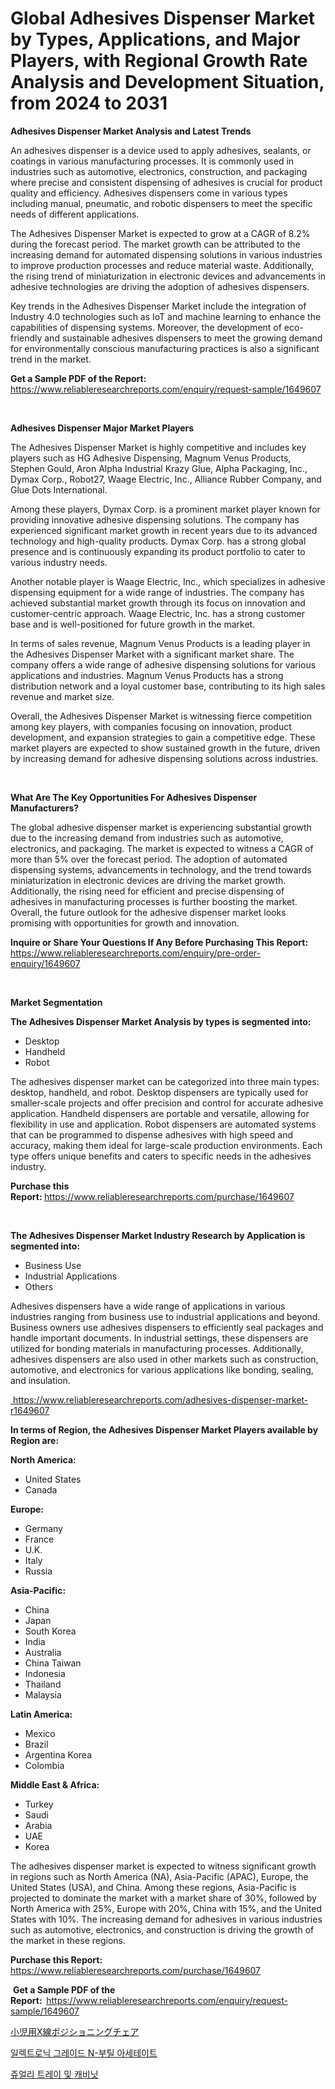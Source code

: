 <p><h1>Global Adhesives Dispenser Market by Types, Applications, and Major Players, with Regional Growth Rate Analysis and Development Situation, from 2024 to 2031</h1></p><p><strong>Adhesives Dispenser Market Analysis and Latest Trends</strong></p>
<p><p>An adhesives dispenser is a device used to apply adhesives, sealants, or coatings in various manufacturing processes. It is commonly used in industries such as automotive, electronics, construction, and packaging where precise and consistent dispensing of adhesives is crucial for product quality and efficiency. Adhesives dispensers come in various types including manual, pneumatic, and robotic dispensers to meet the specific needs of different applications.</p><p>The Adhesives Dispenser Market is expected to grow at a CAGR of 8.2% during the forecast period. The market growth can be attributed to the increasing demand for automated dispensing solutions in various industries to improve production processes and reduce material waste. Additionally, the rising trend of miniaturization in electronic devices and advancements in adhesive technologies are driving the adoption of adhesives dispensers.</p><p>Key trends in the Adhesives Dispenser Market include the integration of Industry 4.0 technologies such as IoT and machine learning to enhance the capabilities of dispensing systems. Moreover, the development of eco-friendly and sustainable adhesives dispensers to meet the growing demand for environmentally conscious manufacturing practices is also a significant trend in the market.</p></p>
<p><strong>Get a Sample PDF of the Report:&nbsp;</strong> <a href="https://www.reliableresearchreports.com/enquiry/request-sample/1649607">https://www.reliableresearchreports.com/enquiry/request-sample/1649607</a></p>
<p>&nbsp;</p>
<p><strong>Adhesives Dispenser Major Market Players</strong></p>
<p><p>The Adhesives Dispenser Market is highly competitive and includes key players such as HG Adhesive Dispensing, Magnum Venus Products, Stephen Gould, Aron Alpha Industrial Krazy Glue, Alpha Packaging, Inc., Dymax Corp., Robot27, Waage Electric, Inc., Alliance Rubber Company, and Glue Dots International.</p><p>Among these players, Dymax Corp. is a prominent market player known for providing innovative adhesive dispensing solutions. The company has experienced significant market growth in recent years due to its advanced technology and high-quality products. Dymax Corp. has a strong global presence and is continuously expanding its product portfolio to cater to various industry needs.</p><p>Another notable player is Waage Electric, Inc., which specializes in adhesive dispensing equipment for a wide range of industries. The company has achieved substantial market growth through its focus on innovation and customer-centric approach. Waage Electric, Inc. has a strong customer base and is well-positioned for future growth in the market.</p><p>In terms of sales revenue, Magnum Venus Products is a leading player in the Adhesives Dispenser Market with a significant market share. The company offers a wide range of adhesive dispensing solutions for various applications and industries. Magnum Venus Products has a strong distribution network and a loyal customer base, contributing to its high sales revenue and market size.</p><p>Overall, the Adhesives Dispenser Market is witnessing fierce competition among key players, with companies focusing on innovation, product development, and expansion strategies to gain a competitive edge. These market players are expected to show sustained growth in the future, driven by increasing demand for adhesive dispensing solutions across industries.</p></p>
<p>&nbsp;</p>
<p><strong>What Are The Key Opportunities For Adhesives Dispenser Manufacturers?</strong></p>
<p><p>The global adhesive dispenser market is experiencing substantial growth due to the increasing demand from industries such as automotive, electronics, and packaging. The market is expected to witness a CAGR of more than 5% over the forecast period. The adoption of automated dispensing systems, advancements in technology, and the trend towards miniaturization in electronic devices are driving the market growth. Additionally, the rising need for efficient and precise dispensing of adhesives in manufacturing processes is further boosting the market. Overall, the future outlook for the adhesive dispenser market looks promising with opportunities for growth and innovation.</p></p>
<p><strong>Inquire or Share Your Questions If Any Before Purchasing This Report:</strong> <a href="https://www.reliableresearchreports.com/enquiry/pre-order-enquiry/1649607">https://www.reliableresearchreports.com/enquiry/pre-order-enquiry/1649607</a></p>
<p>&nbsp;</p>
<p><strong>Market Segmentation</strong></p>
<p><strong>The Adhesives Dispenser Market Analysis by types is segmented into:</strong></p>
<p><ul><li>Desktop</li><li>Handheld</li><li>Robot</li></ul></p>
<p><p>The adhesives dispenser market can be categorized into three main types: desktop, handheld, and robot. Desktop dispensers are typically used for smaller-scale projects and offer precision and control for accurate adhesive application. Handheld dispensers are portable and versatile, allowing for flexibility in use and application. Robot dispensers are automated systems that can be programmed to dispense adhesives with high speed and accuracy, making them ideal for large-scale production environments. Each type offers unique benefits and caters to specific needs in the adhesives industry.</p></p>
<p><strong>Purchase this Report:&nbsp;</strong><a href="https://www.reliableresearchreports.com/purchase/1649607">https://www.reliableresearchreports.com/purchase/1649607</a></p>
<p>&nbsp;</p>
<p><strong>The Adhesives Dispenser Market Industry Research by Application is segmented into:</strong></p>
<p><ul><li>Business Use</li><li>Industrial Applications</li><li>Others</li></ul></p>
<p><p>Adhesives dispensers have a wide range of applications in various industries ranging from business use to industrial applications and beyond. Business owners use adhesives dispensers to efficiently seal packages and handle important documents. In industrial settings, these dispensers are utilized for bonding materials in manufacturing processes. Additionally, adhesives dispensers are also used in other markets such as construction, automotive, and electronics for various applications like bonding, sealing, and insulation.</p></p>
<p><a href="https://www.reliableresearchreports.com/adhesives-dispenser-market-r1649607">&nbsp;https://www.reliableresearchreports.com/adhesives-dispenser-market-r1649607</a></p>
<p><strong>In terms of Region, the Adhesives Dispenser Market Players available by Region are:</strong></p>
<p>
    <p> <strong> North America: </strong>
        <ul>
            <li>United States</li>
            <li>Canada</li>
        </ul>
        </p> 
    <p> <strong> Europe: </strong>
        <ul>
            <li>Germany</li>
            <li>France</li>
            <li>U.K.</li>
            <li>Italy</li>
            <li>Russia</li>
        </ul>
        </p> 
    <p> <strong> Asia-Pacific: </strong>
        <ul>
            <li>China</li>
            <li>Japan</li>
            <li>South Korea</li>
            <li>India</li>
            <li>Australia</li>
            <li>China Taiwan</li>
            <li>Indonesia</li>
            <li>Thailand</li>
            <li>Malaysia</li>
        </ul>
        </p> 
    <p> <strong> Latin America: </strong>
        <ul>
            <li>Mexico</li>
            <li>Brazil</li>
            <li>Argentina Korea</li>
            <li>Colombia</li>
        </ul>
        </p> 
    <p> <strong> Middle East & Africa: </strong>
        <ul>
            <li>Turkey</li>
            <li>Saudi</li>
            <li>Arabia</li>
            <li>UAE</li>
            <li>Korea</li>
        </ul>
    </p>
    </p>
<p><p>The adhesives dispenser market is expected to witness significant growth in regions such as North America (NA), Asia-Pacific (APAC), Europe, the United States (USA), and China. Among these regions, Asia-Pacific is projected to dominate the market with a market share of 30%, followed by North America with 25%, Europe with 20%, China with 15%, and the United States with 10%. The increasing demand for adhesives in various industries such as automotive, electronics, and construction is driving the growth of the market in these regions.</p></p>
<p><strong>Purchase this Report: </strong><a href="https://www.reliableresearchreports.com/purchase/1649607">https://www.reliableresearchreports.com/purchase/1649607</a></p>
<p>&nbsp;<strong>Get a Sample PDF of the Report:&nbsp;&nbsp;</strong><a href="https://www.reliableresearchreports.com/enquiry/request-sample/1649607">https://www.reliableresearchreports.com/enquiry/request-sample/1649607</a></p>
<p><strong></strong></p>
<p><p><a href="https://medium.com/@ddoggettbruce16/%E5%B0%8F%E5%85%90%E7%94%A8x%E7%B7%9A%E3%83%9D%E3%82%B8%E3%82%B7%E3%83%A7%E3%83%8B%E3%83%B3%E3%82%B0%E3%83%81%E3%82%A7%E3%82%A2%E5%B8%82%E5%A0%B4-2024%E5%B9%B4%E3%81%8B%E3%82%892031%E5%B9%B4%E3%81%BE%E3%81%A7%E3%81%AE%E3%82%B0%E3%83%AD%E3%83%BC%E3%83%90%E3%83%AB%E3%81%8A%E3%82%88%E3%81%B3%E5%9C%B0%E5%9F%9F%E5%88%86%E6%9E%90-37eb8eb53622">小児用X線ポジショニングチェア</a></p><p><a href="https://medium.com/@eloisadavis47/%EC%A0%84%EC%97%BC-%EC%A0%84%EC%9E%90-%EA%B8%89-n-%EB%B6%80%ED%8B%B8-%EC%95%84%EC%84%B8%ED%85%8C%EC%9D%B4%ED%8A%B8-%EB%A7%88%EC%BC%93-%EC%84%B9%ED%84%B0-%EC%9C%A0%ED%98%95-%EC%9D%91%EC%9A%A9-%EC%8B%9C%EC%9E%A5-%EC%B0%B8%EA%B0%80%EC%9E%90-%EC%A0%84%EB%9E%B5-%EC%A7%80%EC%97%AD-%EC%84%B1%EC%9E%A5-%EC%9D%B8%EC%82%AC%EC%9D%B4%ED%8A%B8-%EB%B0%8F-%EB%AF%B8%EB%9E%98-%EC%A0%84%EB%A7%9D-2024-2031-d96de2c9fe21">일렉트로닉 그레이드 N-부틸 아세테이트</a></p><p><a href="https://medium.com/@maksymilianbaran1901/%EB%B3%B4%EC%84%9D%ED%95%A8%EA%B3%BC-%EC%9E%A5%EC%9D%80-%EC%8B%9C%EC%9E%A5-%EA%B7%9C%EB%AA%A8-%EC%8B%9C%EC%9E%A5-%EC%84%B8%EB%B6%84%ED%99%94-%EC%8B%9C%EC%9E%A5-%EB%8F%99%ED%96%A5-%EB%B0%8F-%EC%84%B1%EC%9E%A5-%EB%B6%84%EC%84%9D-%EC%98%88%EC%B8%A1%EC%9D%84-2031%EB%85%84%EA%B9%8C%EC%A7%80-%EC%A0%9C%EA%B3%B5%ED%95%A9%EB%8B%88%EB%8B%A4-62ba17555ada">쥬얼리 트레이 및 캐비닛</a></p></p>